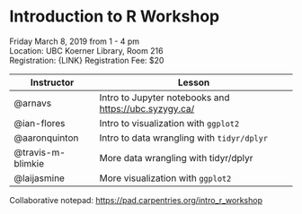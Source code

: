 # Introduction to R Workshop

Friday March 8, 2019 from 1 - 4 pm </br>
Location: UBC Koerner Library, Room 216 </br>
Registration: {LINK}
Registration Fee: $20

| Instructor  | Lesson  |
|------------|---------|
|@arnavs  | Intro to Jupyter notebooks and https://ubc.syzygy.ca/ |
|@ian-flores  | Intro to visualization with `ggplot2`  |
|@aaronquinton  | Intro to data wrangling with `tidyr/dplyr` | 
|@travis-m-blimkie  | More data wrangling with tidyr/dplyr |
|@laijasmine | More visualization with `ggplot2` |

Collaborative notepad: https://pad.carpentries.org/intro_r_workshop
